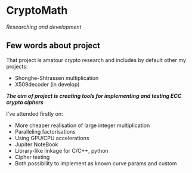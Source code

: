 <h1>CryptoMath </h1>
 
*Researching and development*

 <h2>Few words about project</h2>
 That project is amatour crypto research and includes by default other my projects:

* Shonghe-Shtrassen multiplication
* X509decoder (in develop)

**_The aim of project is creating tools for implementing and testing ECC crypto ciphers_**

I've attended firstly on:

* More cheaper realisation of large integer  multiplication
* Paralleling factorisations
* Using GPU/CPU accelerations
* Jupiter NoteBook
* Library-like linkage for C/C++, python
* Cipher testing
* Both possibility to  implement as known curve params and custom



